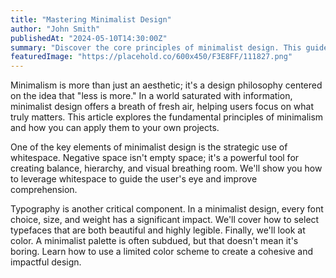 ```yaml
---
title: "Mastering Minimalist Design"
author: "John Smith"
publishedAt: "2024-05-10T14:30:00Z"
summary: "Discover the core principles of minimalist design. This guide provides practical tips on using whitespace, typography, and color to create clean, elegant, and user-friendly interfaces."
featuredImage: "https://placehold.co/600x450/F3E8FF/111827.png"
---
```

Minimalism is more than just an aesthetic; it's a design philosophy centered on the idea that "less is more." In a world saturated with information, minimalist design offers a breath of fresh air, helping users focus on what truly matters. This article explores the fundamental principles of minimalism and how you can apply them to your own projects.

One of the key elements of minimalist design is the strategic use of whitespace. Negative space isn't empty space; it's a powerful tool for creating balance, hierarchy, and visual breathing room. We'll show you how to leverage whitespace to guide the user's eye and improve comprehension.

Typography is another critical component. In a minimalist design, every font choice, size, and weight has a significant impact. We'll cover how to select typefaces that are both beautiful and highly legible. Finally, we'll look at color. A minimalist palette is often subdued, but that doesn't mean it's boring. Learn how to use a limited color scheme to create a cohesive and impactful design.
